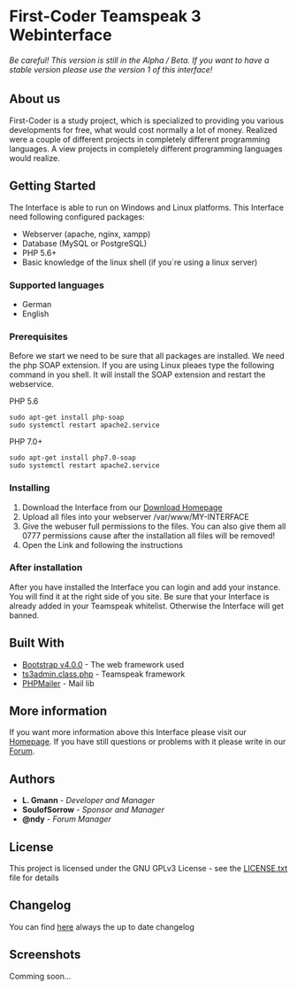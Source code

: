 # First-Coder Teamspeak 3 Webinterface #
###### Be careful! This version is still in the Alpha / Beta. If you want to have a stable version please use the version 1 of this interface! ######

## About us

First-Coder is a study project, which is specialized to providing you various developments for free, 
what would cost normally a lot of money. Realized were a couple of different projects in completely 
different programming languages. A view projects in completely different programming languages would 
realize.

## Getting Started

The Interface is able to run on Windows and Linux platforms. This Interface need following configured packages:
* Webserver (apache, nginx, xampp)
* Database (MySQL or PostgreSQL)
* PHP 5.6+
* Basic knowledge of the linux shell (if you´re using a linux server)

### Supported languages

* German
* English

### Prerequisites

Before we start we need to be sure that all packages are installed. We need the php SOAP extension. If you are using Linux pleaes type the following command in you shell. It will install the SOAP extension and restart the webservice.

PHP 5.6
```
sudo apt-get install php-soap
sudo systemctl restart apache2.service
```

PHP 7.0+
```
sudo apt-get install php7.0-soap
sudo systemctl restart apache2.service
```

### Installing

1. Download the Interface from our [Download Homepage](https://first-coder.de/index.php?download)
2. Upload all files into your webserver /var/www/MY-INTERFACE
3. Give the webuser full permissions to the files. You can also give them all 0777 permissions cause after the installation all files will be removed!
4. Open the Link and following the instructions

### After installation

After you have installed the Interface you can login and add your instance. You will find it at the right side of you site. Be sure that your Interface is already added in your Teamspeak whitelist. Otherwise the Interface will get banned.

## Built With

* [Bootstrap v4.0.0](http://getbootstrap.com) - The web framework used
* [ts3admin.class.php](http://ts3admin.info) - Teamspeak framework
* [PHPMailer](https://github.com/PHPMailer/PHPMailer) - Mail lib

## More information

If you want more information above this Interface please visit our [Homepage](https://first-coder.de). If you have still questions or problems with it please write in our [Forum](https://forum.first-coder.de).

## Authors

* **L. Gmann** - *Developer and Manager*
* **SoulofSorrow** - *Sponsor and Manager*
* **@ndy** - *Forum Manager*

## License

This project is licensed under the GNU GPLv3 License - see the [LICENSE.txt](LICENSE.txt) file for details

## Changelog
You can find [here](https://first-coder.de/index.php?download#changelog) always the up to date changelog

## Screenshots
Comming soon...
